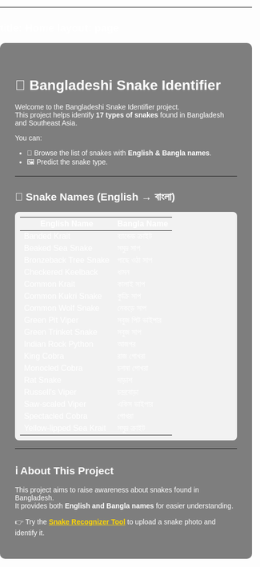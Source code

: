 <!-- ---
title: Home
layout: page
---

# 🐍 Bangladeshi Snake Identifier

Welcome to the Bangladeshi Snake Identifier project.  
This project helps identify **17 types of snakes** found in Bangladesh and Southeast Asia.  

You can:
- 📖 Browse the list of snakes with **English & Bangla names**.  
predict the snake type.

---

## 🐍 Snake Names (English → বাংলা)

| English Name               | Bangla Name             |
|-----------------------------|------------------------|
| Banded Krait                | ব্যান্ডেড ক্রাইট        |
| Beaked Sea Snake            | সমুদ্র সাপ             |
| Bronzeback Tree Snake       | গাছে ওঠা সাপ          |
| Checkered Keelback          | ধামন                   |
| Common Krait                | কালাই সাপ              |
| Common Kukri Snake          | কুক্রি সাপ             |
| Common Wolf Snake           | নেকড়ে সাপ             |
| Green Pit Viper             | সবুজ পিট ভাইপার        |
| Green Trinket Snake         | সবুজ সাপ               |
| Indian Rock Python          | আজগর                   |
| King Cobra                  | রাজ গোখরা             |
| Monocled Cobra              | চশমা গোখরা            |
| Rat Snake                   | দাড়াশ                  |
| Russell's Viper             | চন্দ্রবোড়া            |
| Saw-scaled Viper            | একিস ভাইপার           |
| Spectacled Cobra            | গোখরা                  |
| Yellow-lipped Sea Krait     | সমুদ্র ক্রাইট          |

---

## ℹ️ About This Project
This project aims to raise awareness about snakes found in Bangladesh.  
It provides both **English and Bangla names** for easier understanding.  

👉 Try the **[Snake Recognizer Tool](bangladeshi_snake_recognizer.html)** to upload a snake photo and identify it. -->


---
title: Home
layout: page
---

<style>
  /* Make the background cover the whole page */
  body {
    background: url('/assets/images/snake01.jpg') no-repeat center center fixed;
    background-size: cover;
    margin: 0;
    padding: 0;
    font-family: Arial, sans-serif;
    color: #fff; /* makes text readable */
  }

  /* Optional: add a semi-transparent container for content */
  .content-wrapper {
    background-color: rgba(0, 0, 0, 0.5); /* semi-transparent black */
    padding: 30px;
    border-radius: 10px;
    max-width: 1200px;
    margin: auto;
  }

  table {
    background-color: rgba(255, 255, 255, 0.9); /* make tables readable */
    border-radius: 8px;
    padding: 10px;
  }

  a {
    color: #ffd700; /* golden links for visibility */
  }
</style>

<div class="content-wrapper">

# 🐍 Bangladeshi Snake Identifier

Welcome to the Bangladeshi Snake Identifier project.  
This project helps identify **17 types of snakes** found in Bangladesh and Southeast Asia.  

You can:
- 📖 Browse the list of snakes with **English & Bangla names**.  
- 🖼️ Predict the snake type.

---

## 🐍 Snake Names (English → বাংলা)

| English Name               | Bangla Name             |
|-----------------------------|------------------------|
| Banded Krait                | ব্যান্ডেড ক্রাইট        |
| Beaked Sea Snake            | সমুদ্র সাপ             |
| Bronzeback Tree Snake       | গাছে ওঠা সাপ          |
| Checkered Keelback          | ধামন                   |
| Common Krait                | কালাই সাপ              |
| Common Kukri Snake          | কুক্রি সাপ             |
| Common Wolf Snake           | নেকড়ে সাপ             |
| Green Pit Viper             | সবুজ পিট ভাইপার        |
| Green Trinket Snake         | সবুজ সাপ               |
| Indian Rock Python          | আজগর                   |
| King Cobra                  | রাজ গোখরা             |
| Monocled Cobra              | চশমা গোখরা            |
| Rat Snake                   | দাড়াশ                  |
| Russell's Viper             | চন্দ্রবোড়া            |
| Saw-scaled Viper            | একিস ভাইপার           |
| Spectacled Cobra            | গোখরা                  |
| Yellow-lipped Sea Krait     | সমুদ্র ক্রাইট          |

---

## ℹ️ About This Project
This project aims to raise awareness about snakes found in Bangladesh.  
It provides both **English and Bangla names** for easier understanding.  

👉 Try the **[Snake Recognizer Tool](bangladeshi_snake_recognizer.html)** to upload a snake photo and identify it.  

</div>
